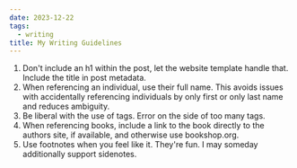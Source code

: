 ```yaml
---
date: 2023-12-22
tags:
  - writing
title: My Writing Guidelines
---
```


1. Don't include an h1 within the post, let the website template handle that. Include the title in post metadata.
2. When referencing an individual, use their full name. This avoids issues with accidentally referencing individuals by only first or only last name and reduces ambiguity.
3. Be liberal with the use of tags. Error on the side of too many tags.
4. When referencing books, include a link to the book directly to the authors site, if available, and otherwise use bookshop.org.
5. Use footnotes when you feel like it. They're fun. I may someday additionally support sidenotes.
